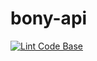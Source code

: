 # bony-api

[![Lint Code Base](https://github.com/bitrainforest/bony-api/actions/workflows/linter.yml/badge.svg)](https://github.com/bitrainforest/bony-api/actions/workflows/linter.yml)